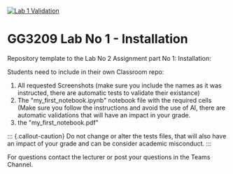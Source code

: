 [![Lab 1 Validation](https://github.com/BEGIN-StAndrews/gg3209-lab1-installation/actions/workflows/classroom.yml/badge.svg?branch=main)](https://github.com/BEGIN-StAndrews/gg3209-lab1-installation/actions/workflows/classroom.yml)

# GG3209 Lab No 1 - Installation

Repository template to the Lab No 2 Assignment part No 1: Installation:

Students need to include in their own Classroom repo:

1.  All requested Screenshots (make sure you include the names as it was instructed, there are automatic tests to validate their existance)
2.  The "my_first_notebook.ipynb" notebook file with the required cells (Make sure you follow the instructions and avoid the use of AI, there are automatic validations that will have an impact in your grade.
3.  the "my_first_notebook.pdf"

::: {.callout-caution} Do not change or alter the tests files, that will also have an impact of your grade and can be consider academic misconduct. :::

For questions contact the lecturer or post your questions in the Teams Channel.
